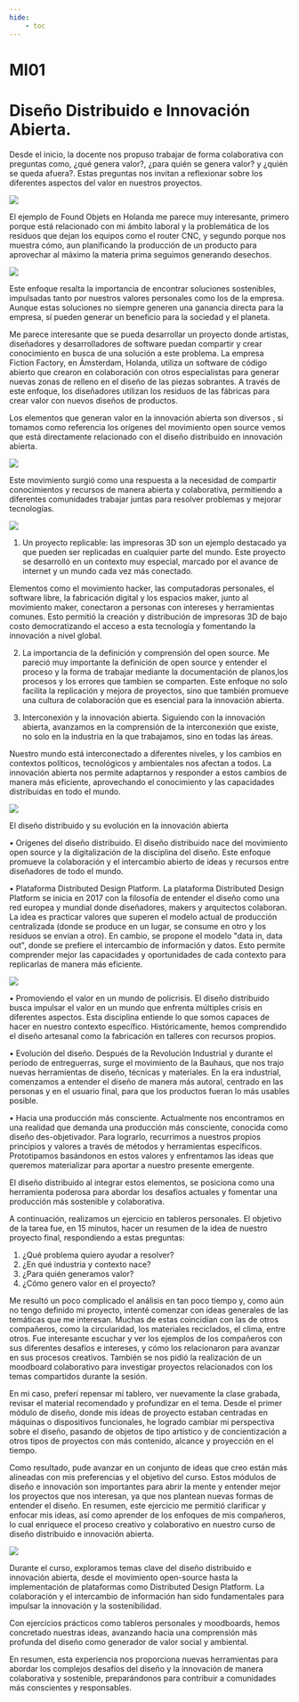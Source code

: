 ```yaml
---
hide:
    - toc
---
```


# MI01

# Diseño Distribuido e Innovación Abierta.


Desde el inicio, la docente nos propuso trabajar de forma colaborativa con preguntas como, ¿qué genera valor?, ¿para quién se genera valor? y ¿quién se queda afuera?. Estas preguntas nos invitan a reflexionar sobre los diferentes aspectos del valor en nuestros proyectos.


![](../images/min01/MI101.jpg)


El ejemplo de Found Objets en Holanda me parece muy interesante, primero porque está relacionado con mi ámbito laboral y la problemática de los residuos que dejan los equipos como el router CNC, y segundo porque nos muestra cómo, aun planificando la producción de un producto para aprovechar al máximo la materia prima seguimos generando desechos. 


![](../images/min01/open.jpg)


Este enfoque resalta la importancia de encontrar soluciones sostenibles, impulsadas tanto por nuestros valores personales como los de la empresa.
Aunque estas soluciones no siempre generen una ganancia directa para la empresa, sí pueden generar un beneficio para la sociedad y el planeta.


Me parece interesante que se pueda desarrollar un proyecto donde artistas, diseñadores y desarrolladores de software puedan compartir y crear conocimiento en busca de una solución a este problema. 
La empresa Fiction Factory, en Ámsterdam, Holanda, utiliza un software de código abierto que crearon en colaboración con otros especialistas para generar nuevas zonas de relleno en el diseño de las piezas sobrantes. A través de este enfoque, los diseñadores utilizan los residuos de las fábricas para crear valor con nuevos diseños de productos.



Los elementos que generan valor en la innovación abierta son diversos , si tomamos como referencia los orígenes del movimiento open source vemos que está directamente relacionado con el diseño distribuido en innovación abierta. 

 ![](../images/min01/MI105.jpg)

Este movimiento surgió como una respuesta a la necesidad de compartir conocimientos y recursos de manera abierta y colaborativa, permitiendo a diferentes comunidades trabajar juntas para resolver problemas y mejorar tecnologías.


![](../images/min01/MI102.jpg)


1.	Un proyecto replicable: las impresoras 3D son un ejemplo destacado ya que pueden ser replicadas en cualquier parte del mundo. Este proyecto se desarrolló en un contexto muy especial, marcado por el avance de internet y un mundo cada vez más conectado. 

Elementos como el movimiento hacker, las computadoras personales, el software libre, la fabricación digital y los espacios maker, junto al movimiento maker, conectaron a personas con intereses y herramientas comunes. Esto permitió la creación y distribución de impresoras 3D de bajo costo democratizando el acceso a esta tecnología y fomentando la innovación a nivel global.


2.	La importancia de la definición y comprensión del open source.
 Me pareció muy importante la definición de open source y entender el proceso y la forma de trabajar mediante la documentación de planos,los procesos y los errores que tambien se comparten. 
 Este enfoque no solo facilita la replicación y mejora de proyectos, sino que también promueve una cultura de colaboración que es esencial para la innovación abierta.
 


3.	Interconexión y la innovación abierta.
 Siguiendo con la innovación abierta, avanzamos en la comprensión de la interconexión que existe, no solo en la industria en la que trabajamos, sino en todas las áreas.
 
  Nuestro mundo está interconectado a diferentes niveles, y los cambios en contextos políticos, tecnológicos y ambientales nos afectan a todos. La innovación abierta nos permite adaptarnos y responder a estos cambios de manera más eficiente, aprovechando el conocimiento y las capacidades distribuidas en todo el mundo.


![](../images/min01/MI104.jpg)


El diseño distribuido y su evolución en la innovación abierta



•	Orígenes del diseño distribuido.
 El diseño distribuido nace del movimiento open source y la digitalización de la disciplina del diseño. Este enfoque promueve la colaboración y el intercambio abierto de ideas y recursos entre diseñadores de todo el mundo.


•	Plataforma Distributed Design Platform.
 La plataforma Distributed Design Platform se inicia en 2017 con la filosofía de entender el diseño como una red europea y mundial donde diseñadores, makers y arquitectos colaboran. La idea es practicar valores que superen el modelo actual de producción centralizada (donde se produce en un lugar, se consume en otro y los residuos se envían a otro). En cambio, se propone el modelo "data in, data out", donde se prefiere el intercambio de información y datos. Esto permite comprender mejor las capacidades y oportunidades de cada contexto para replicarlas de manera más eficiente.


![](../images/min01/MI103.jpg)


•	Promoviendo el valor en un mundo de policrisis.
 El diseño distribuido busca impulsar el valor en un mundo que enfrenta múltiples crisis en diferentes aspectos. Esta disciplina entiende lo que somos capaces de hacer en nuestro contexto específico. Históricamente, hemos comprendido el diseño artesanal como la fabricación en talleres con recursos propios.


•	Evolución del diseño.
 Después de la Revolución Industrial y durante el período de entreguerras, surge el movimiento de la Bauhaus, que nos trajo nuevas herramientas de diseño, técnicas y materiales. En la era industrial, comenzamos a entender el diseño de manera más autoral, centrado en las personas y en el usuario final, para que los productos fueran lo más usables posible.


•	Hacia una producción más consciente.
 Actualmente nos encontramos en una realidad que demanda una producción más consciente, conocida como diseño des-objetivador. Para lograrlo, recurrimos a nuestros propios principios y valores a través de métodos y herramientas específicos. Prototipamos basándonos en estos valores y enfrentamos las ideas que queremos materializar para aportar a nuestro presente emergente.


El diseño distribuido al integrar estos elementos, se posiciona como una herramienta poderosa para abordar los desafíos actuales  y fomentar una producción más sostenible y colaborativa.



A continuación, realizamos un ejercicio en tableros personales. El objetivo de la tarea fue, en 15 minutos, hacer un resumen de la idea de nuestro proyecto final, respondiendo a estas preguntas:
1)	¿Qué problema quiero ayudar a resolver?
2)	¿En qué industria y contexto nace?
3)	¿Para quién generamos valor?
4)	¿Cómo genero valor en el proyecto?


Me resultó un poco complicado el análisis en tan poco tiempo y, como aún no tengo definido mi proyecto, intenté comenzar con ideas generales de las temáticas que me interesan. Muchas de estas coincidían con las de otros compañeros, como la circularidad, los materiales reciclados, el clima, entre otros.
Fue interesante escuchar y ver los ejemplos de los compañeros con sus diferentes desafíos e intereses, y cómo los relacionaron para avanzar en sus procesos creativos.
También  se nos pidió la realización de un moodboard colaborativo para investigar proyectos relacionados con los temas compartidos durante la sesión.


En mi caso, preferí repensar mi tablero, ver nuevamente la clase grabada, revisar el material recomendado y profundizar en el tema. Desde el primer módulo de diseño, donde mis ideas de proyecto estaban centradas en máquinas o dispositivos funcionales, he logrado cambiar mi perspectiva sobre el diseño, pasando de objetos de tipo artístico y de concientización a otros tipos de proyectos con más contenido, alcance y proyección en el tiempo.


Como resultado, pude avanzar en un conjunto de ideas que creo están más alineadas con mis preferencias y el objetivo del curso. Estos módulos de diseño e innovación son importantes para abrir la mente y entender mejor los proyectos que nos interesan, ya que nos plantean nuevas formas de entender el diseño.
En resumen, este ejercicio me permitió clarificar y enfocar mis ideas, así como aprender de los enfoques de mis compañeros, lo cual enriquece el proceso creativo y colaborativo en nuestro curso de diseño distribuido e innovación abierta.


![](../images/min01/MI107.jpg)


Durante el curso, exploramos temas clave del diseño distribuido e innovación abierta, desde el movimiento open-source hasta la implementación de plataformas como Distributed Design Platform. La colaboración y el intercambio de información han sido fundamentales para impulsar la innovación y la sostenibilidad.

Con ejercicios prácticos como tableros personales y moodboards, hemos concretado nuestras ideas, avanzando hacia una comprensión más profunda del diseño como generador de valor social y ambiental.

En resumen, esta experiencia nos proporciona nuevas herramientas para abordar los complejos desafíos del diseño y la innovación de manera colaborativa y sostenible, preparándonos para contribuir a comunidades más conscientes y responsables.